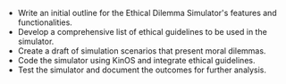 - Write an initial outline for the Ethical Dilemma Simulator's features and functionalities.
- Develop a comprehensive list of ethical guidelines to be used in the simulator.
- Create a draft of simulation scenarios that present moral dilemmas.
- Code the simulator using KinOS and integrate ethical guidelines.
- Test the simulator and document the outcomes for further analysis.